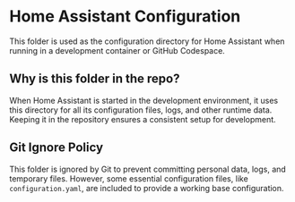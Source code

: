 # Home Assistant Configuration

This folder is used as the configuration directory for Home Assistant when running in a development container or GitHub Codespace.

## Why is this folder in the repo?

When Home Assistant is started in the development environment, it uses this directory for all its configuration files, logs, and other runtime data. Keeping it in the repository ensures a consistent setup for development.

## Git Ignore Policy

This folder is ignored by Git to prevent committing personal data, logs, and temporary files. However, some essential configuration files, like `configuration.yaml`, are included to provide a working base configuration.
